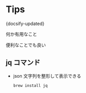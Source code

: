# Tips

{docsify-updated}

何か有用なこと

便利なことでも良い

## jq コマンド

- json 文字列を整形して表示できる

  ```bash
  brew install jq
  ```
